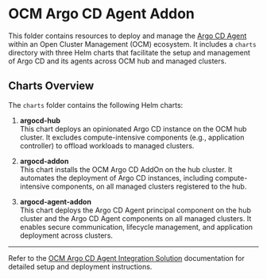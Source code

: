 # OCM Argo CD Agent Addon

This folder contains resources to deploy and manage the
[Argo CD Agent](https://github.com/argoproj-labs/argocd-agent) within an Open Cluster Management (OCM) ecosystem.
It includes a `charts` directory with three Helm charts that facilitate the setup and management of Argo CD
and its agents across OCM hub and managed clusters.

## Charts Overview

The `charts` folder contains the following Helm charts:

1. **argocd-hub**  
This chart deploys an opinionated Argo CD instance on the OCM hub cluster.
It excludes compute-intensive components (e.g., application controller) to offload workloads to managed clusters.

2. **argocd-addon**  
This chart installs the OCM Argo CD AddOn on the hub cluster.
It automates the deployment of Argo CD instances,
including compute-intensive components, on all managed clusters registered to the hub.

3. **argocd-agent-addon**  
This chart deploys the Argo CD Agent principal component on the hub cluster
and the Argo CD Agent components on all managed clusters.
It enables secure communication, lifecycle management, and application deployment across clusters.

---

Refer to the
[OCM Argo CD Agent Integration Solution](https://github.com/open-cluster-management-io/ocm/tree/main/solutions/deploy-argocd-apps)
documentation for detailed setup and deployment instructions.
